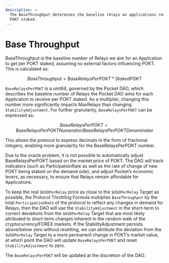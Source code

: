 ```yaml
---
description: >-
  The BaseThroughput determines the baseline relays an applications receives per
  POKT staked.
---
```


# Base Throughput

BaseThroughput is the baseline number of Relays we aim for an Application to get per POKT staked, assuming no external factors influencing POKT. This is calculated as:

$$
BaseThroughput = BaseRelaysPerPOKT * StakedPOKT
$$

`BaseRelaysPerPOKT` is a uint64, governed by the Pocket DAO, which describes the baseline number of Relays the Pocket DAO aims for each Application to receive per POKT staked. As a multiplier, changing this number more significantly impacts MaxRelays than changing `StabilityAdjustment`. For further granularity, `BaseRelaysPerPOKT` can be expressed as: 

$$
BaseRelaysPerPOKT = BaseRelaysPerPOKTNumerator / BaseRelaysPerPOKTDenominator
$$

This allows the protocol to express decimals in the form of fractional integers, enabling more granularity for the BaseRelaysPerPOKT number. 

Due to the oracle problem, it is not possible to automatically adjust BaseRelaysPerPOKT based on the market price of POKT. The DAO will track indicators \(such as ParticipationRate as well as the rate of change of new POKT being staked on the demand side\), and adjust Pocket’s economic levers, as necessary, to ensure that Relays remain affordable for Applications. 

To keep the real `$USDPerRelay` price as close to the `$USDPerRelay` Target as possible, the Protocol Throttling Formula multiplies `BaseThroughput` by the total `ParticipationRate` of the protocol to reflect any changes in demand for Relays, then the DAO will use the `StabilityAdjustment` in the short-term to correct deviations from the `$USDPerRelay` Target that are most likely attributed to short-term changes inherent in the random walk of the cryptocurrency/FOREX markets. If the StabilityAdjustment persists above/below zero without resetting, we can attribute the deviation from the `$USDPerRelay` Target to a more permanent change in POKT’s market value, at which point the DAO will update `BaseRelaysPerPOKT` and reset `StabilityAdjustment` to zero.

The `BaseRelaysPerPOKT` will be updated at the discretion of the DAO.  


